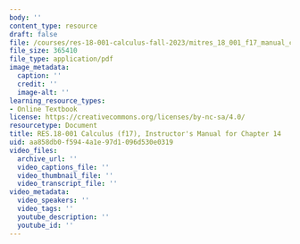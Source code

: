 ```yaml
---
body: ''
content_type: resource
draft: false
file: /courses/res-18-001-calculus-fall-2023/mitres_18_001_f17_manual_ch14.pdf
file_size: 365410
file_type: application/pdf
image_metadata:
  caption: ''
  credit: ''
  image-alt: ''
learning_resource_types:
- Online Textbook
license: https://creativecommons.org/licenses/by-nc-sa/4.0/
resourcetype: Document
title: RES.18-001 Calculus (f17), Instructor's Manual for Chapter 14
uid: aa858db0-f594-4a1e-97d1-096d530e0319
video_files:
  archive_url: ''
  video_captions_file: ''
  video_thumbnail_file: ''
  video_transcript_file: ''
video_metadata:
  video_speakers: ''
  video_tags: ''
  youtube_description: ''
  youtube_id: ''
---
```

